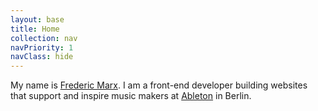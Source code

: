 ```yaml
---
layout: base
title: Home
collection: nav
navPriority: 1
navClass: hide
---
```

My name is <a href="https://fmarx.com" rel="me" class="u-url link-reset">Frederic Marx</a>. I am a front-end developer building websites that support and inspire music makers at <a href="https://www.ableton.com/">Ableton</a> in&nbsp;Berlin.
